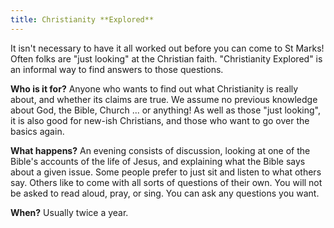 ```yaml
---
title: Christianity **Explored**
---
```

It isn't necessary to have it all worked out before you can come to St Marks! Often folks are "just looking" at the Christian faith. "Christianity Explored" is an informal way to find answers to those questions.

**Who is it for?** Anyone who wants to find out what Christianity is really about, and whether its claims are true. We assume no previous knowledge about God, the Bible, Church ... or anything! As well as those "just looking", it is also good for new-ish Christians, and those who want to go over the basics again.

**What happens?** An evening consists of discussion, looking at one of the Bible's accounts of the life of Jesus, and explaining what the Bible says about a given issue. Some people prefer to just sit and listen to what others say. Others like to come with all sorts of questions of their own. You will not be asked to read aloud, pray, or sing. You can ask any questions you want.

**When?** Usually twice a year.
